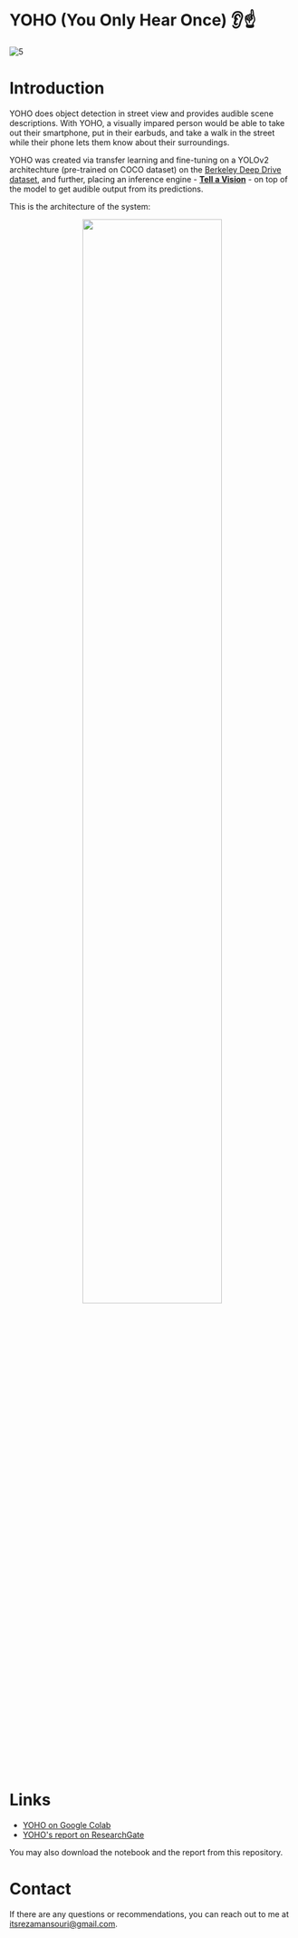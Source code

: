 # YOHO (You Only Hear Once) 👂☝️

![5](https://user-images.githubusercontent.com/46050829/199539339-d36849b2-f8fa-43e0-b844-350d5ed0ddd4.png)

# Introduction

YOHO does object detection in street view and provides audible scene descriptions. With YOHO, a visually impared person would be able to take out their smartphone, put in their earbuds, and take a walk in the street while their phone lets them know about their surroundings.

YOHO was created via transfer learning and fine-tuning on a YOLOv2 architechture (pre-trained on COCO dataset) on the <a href="https://bdd100k.com" target="_blank">Berkeley Deep Drive dataset</a>, and further, placing an inference engine - **<a href="https://github.com/rezmansouri/tell_a_vision" target="_blank">Tell a Vision</a>** - on top of the model to get audible output from its predictions.

This is the architecture of the system:

<p align="center">
  <img src="https://user-images.githubusercontent.com/46050829/199539577-b5ba64c5-8b9b-4f18-9f1e-358a0e26db40.png" width="70%"/>
</p>

# Links
- <a href="https://colab.research.google.com/drive/17UgFRzk617AKKuevlS-j_W1W916ZqIGe?usp=share_link" target="_blank">YOHO on Google Colab</a>
- <a href="https://www.researchgate.net/publication/365000421_YOHO_You_Only_Hear_Once_object_detection_in_street_view_with_audible_output" target="_blank">YOHO's report on ResearchGate</a>

You may also download the notebook and the report from this repository.

# Contact
If there are any questions or recommendations, you can reach out to me at <a href="mailto:itsrezamansouri@gmail.com" target="_blank">itsrezamansouri@gmail.com</a>.
